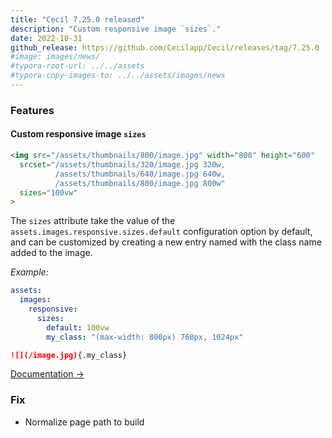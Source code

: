 ```yaml
---
title: "Cecil 7.25.0 released"
description: "Custom responsive image `sizes`."
date: 2022-10-31
github_release: https://github.com/Cecilapp/Cecil/releases/tag/7.25.0
#image: images/news/
#typora-root-url: ../../assets
#typora-copy-images-to: ../../assets/images/news
---
```


### Features

#### Custom responsive image `sizes`

```html
<img src="/assets/thumbnails/800/image.jpg" width="800" height="600"
  srcset="/assets/thumbnails/320/image.jpg 320w,
          /assets/thumbnails/640/image.jpg 640w,
          /assets/thumbnails/800/image.jpg 800w"
  sizes="100vw"
>
```

The `sizes` attribute take the value of the `assets.images.responsive.sizes.default` configuration option by default, and can be customized by creating a new entry named with the class name added to the image.

_Example:_

```yaml
assets:
  images:
    responsive:
      sizes:
        default: 100vw
        my_class: "(max-width: 800px) 768px, 1024px"
```

```markdown
![](/image.jpg){.my_class}
```

[Documentation →](/documentation/configuration/#assets)

### Fix

-  Normalize page path to build
